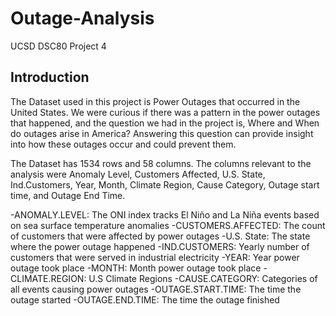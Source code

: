 # Outage-Analysis
UCSD DSC80 Project 4

## Introduction
The Dataset used in this project is Power Outages that occurred in the United States. We were curious if there was a pattern in the power outages that happened, and the question we had in the project is, Where and When do outages arise in America? Answering this question can provide insight into how these outages occur and could prevent them.

The Dataset has 1534 rows and 58 columns. The columns relevant to the analysis were Anomaly Level, Customers Affected, U.S. State, Ind.Customers, Year, Month, Climate Region, Cause Category, Outage start time, and Outage End Time.

-ANOMALY.LEVEL: The ONI index tracks El Niño and La Niña events based on sea surface temperature anomalies
-CUSTOMERS.AFFECTED: The count of customers that were affected by power outages
-U.S. State: The state where the power outage happened
-IND.CUSTOMERS: Yearly number of customers that were served in industrial electricity
-YEAR: Year power outage took place
-MONTH: Month power outage took place
-CLIMATE.REGION: U.S Climate Regions 
-CAUSE.CATEGORY: Categories of all events causing power outages
-OUTAGE.START.TIME: The time the outage started
-OUTAGE.END.TIME: The time the outage finished 

